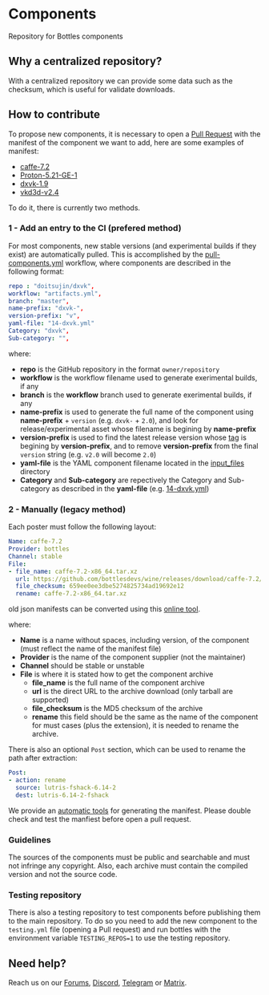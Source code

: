 # Components
Repository for Bottles components


## Why a centralized repository?
With a centralized repository we can provide some data such as the checksum, which is useful for validate downloads.


## How to contribute
To propose new components, it is necessary to open a [Pull Request](https://github.com/bottlesdevs/components/pulls) with the manifest of the component we want to add, here are some examples of manifest:
- [caffe-7.2](https://github.com/bottlesdevs/components/blob/main/runners/wine/caffe-7.2.yml)
- [Proton-5.21-GE-1](https://github.com/bottlesdevs/components/blob/main/runners/proton/Proton-5.21-GE-1.yml)
- [dxvk-1.9](https://github.com/bottlesdevs/components/blob/main/dxvk/dxvk-1.9.yml)
- [vkd3d-v2.4](https://github.com/bottlesdevs/components/blob/main/vkd3d/vkd3d-v2.4.yml)

To do it, there is currently two methods.

### 1 - Add an entry to the CI (prefered method)
For most components, new stable versions (and experimental builds if they exist) are automatically pulled. This is accomplished by the [pull-components.yml](https://github.com/koplo199/components/blob/main/.github/workflows/pull-components.yml) workflow, where components are described in the following format:

```yaml
repo : "doitsujin/dxvk", 
workflow: "artifacts.yml", 
branch: "master", 
name-prefix: "dxvk-", 
version-prefix: "v",
yaml-file: "14-dxvk.yml"  
Category: "dxvk", 
Sub-category: "", 
```
where:
- **repo** is the GitHub repository in the format `owner/repository`
- **workflow** is the workflow filename used to generate exerimental builds, if any
- **branch** is the **workflow** branch used to generate exerimental builds, if any
- **name-prefix** is used to generate the full name of the component using **name-prefix** + `version` (e.g. `dxvk-` + `2.0`), and look for release/experimental asset whose filename is begining by **name-prefix**
- **version-prefix** is used to find the latest release version whose [tag](https://github.com/doitsujin/dxvk/tags) is begining by **version-prefix**, and to remove **version-prefix** from the final `version` string (e.g. `v2.0` will become `2.0`)
- **yaml-file** is the YAML component filename located in the [input_files](https://github.com/koplo199/components/blob/main/input_files) directory
- **Category** and **Sub-category** are repectively the Category and Sub-category as described in the **yaml-file** (e.g. [14-dxvk.yml](https://github.com/koplo199/components/blob/main/input_files/14-dxvk.yml))

### 2 - Manually (legacy method)
Each poster must follow the following layout:
```yaml
Name: caffe-7.2
Provider: bottles
Channel: stable
File:
- file_name: caffe-7.2-x86_64.tar.xz
  url: https://github.com/bottlesdevs/wine/releases/download/caffe-7.2/caffe-7.2-x86_64.tar.xz
  file_checksum: 659ee0ee3dbe5274825734ad19692e12
  rename: caffe-7.2-x86_64.tar.xz
```
old json manifests can be converted using this [online tool](https://www.json2yaml.com).

where:
- **Name** is a name without spaces, including version, of the component (must reflect the name of the manifest file)
- **Provider** is the name of the component supplier (not the maintainer)
- **Channel** should be stable or unstable
- **File** is where it is stated how to get the component archive
  - **file_name** is the full name of the component archive
  - **url** is the direct URL to the archive download (only tarball are supported)
  - **file_checksum** is the MD5 checksum of the archive
  - **rename** this field should be the same as the name of the component for must cases (plus the extension), it is needed to rename the archive.

There is also an optional `Post` section, which can be used to rename the path after extraction:

```yaml
Post:
- action: rename
  source: lutris-fshack-6.14-2
  dest: lutris-6.14-2-fshack
```

We provide an [automatic tools](https://github.com/bottlesdevs/tools/blob/main/MaintainersHelpers/component-generator.py) for generating the manifest. Please double check and test the manfiest before open a pull request.


### Guidelines
The sources of the components must be public and searchable and must not infringe any copyright. Also, each archive must contain the compiled version and not the source code.


### Testing repository
There is also a testing repository to test components before publishing them to the main repository.
To do so you need to add the new component to the `testing.yml` file (opening a Pull request) and run bottles with the environment variable `TESTING_REPOS=1` to use the testing repository.


## Need help?
Reach us on our [Forums](https://forum.usebottles.com/), [Discord](https://discord.gg/wF4JAdYrTR), [Telegram](https://t.me/usebottles) or [Matrix](https://matrix.to/#/%23UseBottles:matrix.org).
